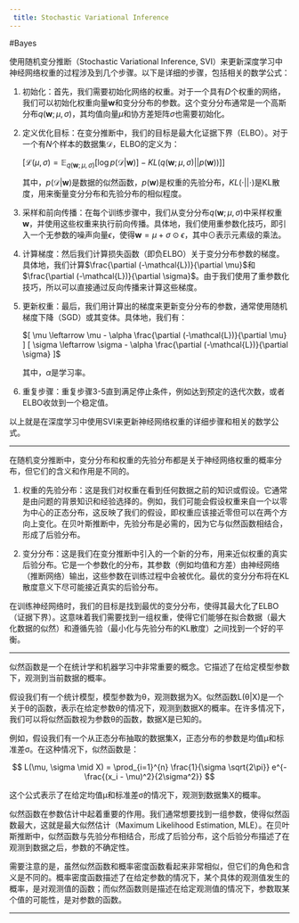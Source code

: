 ```yaml
---
 title: Stochastic Variational Inference 
---
```

#Bayes 

使用随机变分推断（Stochastic Variational Inference, SVI）来更新深度学习中神经网络权重的过程涉及到几个步骤。以下是详细的步骤，包括相关的数学公式：

1. 初始化：首先，我们需要初始化网络的权重。对于一个具有$D$个权重的网络，我们可以初始化权重向量$\mathbf{w}$和变分分布的参数。这个变分分布通常是一个高斯分布$q(\mathbf{w};\mu,\sigma)$，其均值向量$\mu$和协方差矩阵$\sigma$也需要初始化。
    
2. 定义优化目标：在变分推断中，我们的目标是最大化证据下界（ELBO）。对于一个有$N$个样本的数据集$\mathcal{D}$，ELBO的定义为：
    
    $[ \mathcal{L}(\mu, \sigma) = \mathbb{E}_{q(\mathbf{w};\mu,\sigma)}[\log p(\mathcal{D}|\mathbf{w})] - KL(q(\mathbf{w};\mu,\sigma)||p(\mathbf{w}))] ]$
    
    其中，$p(\mathcal{D}|\mathbf{w})$是数据的似然函数，$p(\mathbf{w})$是权重的先验分布，$KL(\cdot||\cdot)$是KL散度，用来衡量变分分布和先验分布的相似程度。
    
3. 采样和前向传播：在每个训练步骤中，我们从变分分布$q(\mathbf{w};\mu,\sigma)$中采样权重$\mathbf{w}$，并使用这些权重来执行前向传播。具体地，我们使用重参数化技巧，即引入一个无参数的噪声向量$\epsilon$，使得$\mathbf{w} = \mu + \sigma \odot \epsilon$，其中$\odot$表示元素级的乘法。
    
4. 计算梯度：然后我们计算损失函数（即负ELBO）关于变分分布参数的梯度。具体地，我们计算$\frac{\partial (-\mathcal{L})}{\partial \mu}$和$\frac{\partial (-\mathcal{L})}{\partial \sigma}$。由于我们使用了重参数化技巧，所以可以直接通过反向传播来计算这些梯度。
    
5. 更新权重：最后，我们用计算出的梯度来更新变分分布的参数，通常使用随机梯度下降（SGD）或其变体。具体地，我们有：
    
    $[ \mu \leftarrow \mu - \alpha \frac{\partial (-\mathcal{L})}{\partial \mu} ] [ \sigma \leftarrow \sigma - \alpha \frac{\partial (-\mathcal{L})}{\partial \sigma} ]$
    
    其中，$\alpha$是学习率。
    
6. 重复步骤：重复步骤3-5直到满足停止条件，例如达到预定的迭代次数，或者ELBO收敛到一个稳定值。
    

以上就是在深度学习中使用SVI来更新神经网络权重的详细步骤和相关的数学公式。

---

在随机变分推断中，变分分布和权重的先验分布都是关于神经网络权重的概率分布，但它们的含义和作用是不同的。

1. 权重的先验分布：这是我们对权重在看到任何数据之前的知识或假设。它通常是由问题的背景知识和经验选择的。例如，我们可能会假设权重来自一个以零为中心的正态分布，这反映了我们的假设，即权重应该接近零但可以在两个方向上变化。在贝叶斯推断中，先验分布是必需的，因为它与似然函数相结合，形成了后验分布。
    
2. 变分分布：这是我们在变分推断中引入的一个新的分布，用来近似权重的真实后验分布。它是一个参数化的分布，其参数（例如均值和方差）由神经网络（推断网络）输出，这些参数在训练过程中会被优化。最优的变分分布将在KL散度意义下尽可能接近真实的后验分布。
    

在训练神经网络时，我们的目标是找到最优的变分分布，使得其最大化了ELBO（证据下界）。这意味着我们需要找到一组权重，使得它们能够在拟合数据（最大化数据的似然）和遵循先验（最小化与先验分布的KL散度）之间找到一个好的平衡。

---

似然函数是一个在统计学和机器学习中非常重要的概念。它描述了在给定模型参数下，观测到当前数据的概率。

假设我们有一个统计模型，模型参数为θ，观测数据为X。似然函数L(θ|X)是一个关于θ的函数，表示在给定参数θ的情况下，观测到数据X的概率。在许多情况下，我们可以将似然函数视为参数θ的函数，数据X是已知的。

例如，假设我们有一个从正态分布抽取的数据集X，正态分布的参数是均值μ和标准差σ。在这种情况下，似然函数是：

$$
L(\mu, \sigma \mid X) = \prod_{i=1}^{n} \frac{1}{\sigma \sqrt{2\pi}}  e^{-\frac{(x_i - \mu)^2}{2\sigma^2}}
$$

这个公式表示了在给定均值μ和标准差σ的情况下，观测到数据集X的概率。

似然函数在参数估计中起着重要的作用。我们通常想要找到一组参数，使得似然函数最大，这就是最大似然估计（Maximum Likelihood Estimation, MLE）。在贝叶斯推断中，似然函数与先验分布相结合，形成了后验分布，这个后验分布描述了在观测到数据之后，参数的不确定性。

需要注意的是，虽然似然函数和概率密度函数看起来非常相似，但它们的角色和含义是不同的。概率密度函数描述了在给定参数的情况下，某个具体的观测值发生的概率，是对观测值的函数；而似然函数则是描述在给定观测值的情况下，参数取某个值的可能性，是对参数的函数。

---

